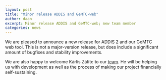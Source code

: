 ```yaml
---
layout: post
title: "Minor release ADDIS and GeMTC-web"
author: daan
excerpt: Minor release ADDIS and GeMTC-web; new team member
categories: news
---
```


We are pleased to announce a new release for ADDIS 2 and our GeMTC web tool. This is not a major-version release, but does include a significant amount of bugfixes and stability improvements.

We are also happy to welcome Kārlis Zālīte to our [team](/about/team). He will be helping us with development as well as the process of making our project financially self-sustaining.
